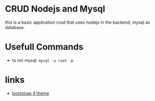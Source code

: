 # CRUD Nodejs and Mysql
this is a basic application crud that uses nodejs in the backend, mysql as database.

# Usefull Commands
- to init mysql: `mysql -u root -p`


# links
- [bootstrap 4 theme](https://bootswatch.com/4/lux/bootstrap.min.css)
